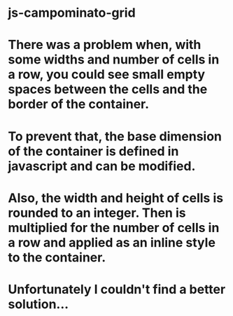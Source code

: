 # js-campominato-grid

# There was a problem when, with some widths and number of cells in a row, you could see small empty spaces between the cells and the border of the container.

# To prevent that, the base dimension of the container is defined in javascript and can be modified.

# Also, the width and height of cells is rounded to an integer. Then is multiplied for the number of cells in a row and applied as an inline style to the container.

# Unfortunately I couldn't find a better solution...
